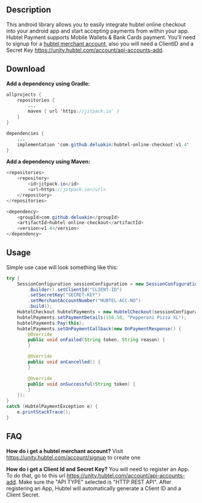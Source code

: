 ## Description
This android library allows you to easily integrate hubtel online checkout into your android app and start accepting payments from within your app.
Hubtel Payment supports Mobile Wallets & Bank Cards payment. You'll need to signup for a [hubtel merchant account](https://unity.hubtel.com/account/signup), also you will need a ClientID and a Secret Key https://unity.hubtel.com/account/api-accounts-add.


## Download

__Add a dependency using Gradle:__

```java
allprojects {
	repositories {
		...
		maven { url 'https://jitpack.io' }
	}
}
```
```java
dependencies {
	...
	implementation 'com.github.deluakin:hubtel-online-checkout:v1.4'
}
```


__Add a dependency using Maven:__
```java
<repositories>
	<repository>
		<id>jitpack.io</id>
		<url>https://jitpack.io</url>
	</repository>
</repositories>
```

```java
<dependency>
	<groupId>com.github.deluakin</groupId>
	<artifactId>hubtel-online-checkout</artifactId>
	<version>v1.4</version>
</dependency>
```

## Usage
Simple use case will look something like this:

```java
try {
	SessionConfiguration sessionConfiguration = new SessionConfiguration()
		.Builder().setClientId("CLIENT-ID")
		.setSecretKey("SECRET-KEY")
		.setMerchantAccountNumber("HUBTEL-ACC-NO")
		.build();
	HubtelCheckout hubtelPayments = new HubtelCheckout(sessionConfiguration);
	hubtelPayments.setPaymentDetails(150.50, "Pepperoni Pizza XL");
	hubtelPayments.Pay(this);
	hubtelPayments.setOnPaymentCallback(new OnPaymentResponse() {
		@Override
		public void onFailed(String token, String reason) {
		}

		@Override
		public void onCancelled() {
		}

		@Override
		public void onSuccessful(String token) {
		}
	});
}
catch (HubtelPaymentException e) {
	e.printStackTrace();
}
```



## FAQ
__How do i get a hubtel merchant account?__
Visit https://unity.hubtel.com/account/signup to create one

__How do i get a Client Id and Secret Key?__
You will need to register an App. To do that, go to this url https://unity.hubtel.com/account/api-accounts-add. Make sure the "API TYPE" selected is "HTTP REST API". After registering an App, Hubtel will automatically generate a Client ID and a Client Secret.